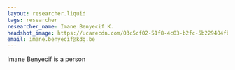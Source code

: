 ```yaml
---
layout: researcher.liquid
tags: researcher
researcher_name: Imane Benyecif K.
headshot_image: https://ucarecdn.com/03c5cf02-51f8-4c03-b2fc-5b229404fb6d/
email: imane.benyecif@kdg.be
---
```


Imane Benyecif is a person